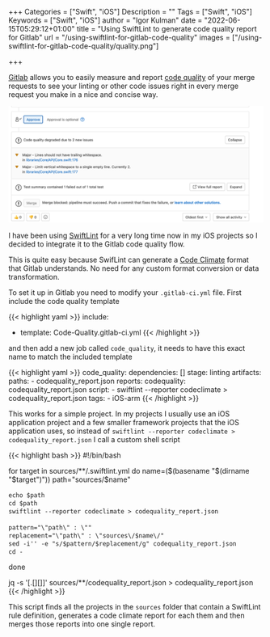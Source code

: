+++
Categories = ["Swift", "iOS"]
Description = ""
Tags = ["Swift", "iOS"]
Keywords = ["Swift", "iOS"]
author = "Igor Kulman"
date = "2022-06-15T05:29:12+01:00"
title = "Using SwiftLint to generate code quality report for Gitlab"
url = "/using-swiftlint-for-gitlab-code-quality"
images = ["/using-swiftlint-for-gitlab-code-quality/quality.png"]

+++

[Gitlab](https://about.gitlab.com/) allows you to easily measure and report [code quality](https://docs.gitlab.com/ee/user/project/merge_requests/code_quality.html) of your merge requests to see your linting or other code issues right in every merge request you make in a nice and concise way. 

![Gitlab code quality report](quality.png)

I have been using [SwiftLint](https://github.com/realm/SwiftLint) for a very long time now in my iOS projects so I decided to integrate it to the Gitlab code quality flow.

This is quite easy because SwifLint can generate a [Code Climate](https://codeclimate.com/) format that Gitlab understands. No need for any custom format conversion or data transformation.

To set it up in Gitlab you need to modify your `.gitlab-ci.yml` file. First include the code quality template

{{< highlight yaml >}}
include:
  - template: Code-Quality.gitlab-ci.yml
{{< /highlight >}}  

and then add a new job called `code_quality`, it needs to have this exact name to match the included template

{{< highlight yaml >}}
code_quality:
  dependencies: []
  stage: linting
  artifacts:
    paths:
      - codequality_report.json
    reports:
      codequality: codequality_report.json
  script:
    - swiftlint --reporter codeclimate > codequality_report.json 
  tags:
    - iOS-arm
{{< /highlight >}}    

This works for a simple project. In my projects I usually use an iOS application project and a few smaller framework projects that the iOS application uses, so instead of `swiftlint --reporter codeclimate > codequality_report.json` I call a custom shell script

<!--more-->

{{< highlight bash >}}
#!/bin/bash

for target in sources/**/.swiftlint.yml
do
    name=($(basename "$(dirname "$target")"))
    path="sources/$name"
    
    echo $path
    cd $path
    swiftlint --reporter codeclimate > codequality_report.json

    pattern="\"path\" : \""
    replacement="\"path\" : \"sources\/$name\/"
    sed -i'' -e "s/$pattern/$replacement/g" codequality_report.json
    cd -
done

jq -s '[.[][]]' sources/**/codequality_report.json > codequality_report.json
{{< /highlight >}}

This script finds all the projects in the `sources` folder that contain a SwiftLint rule definition, generates a code climate report for each them and then merges those reports into one single report.
